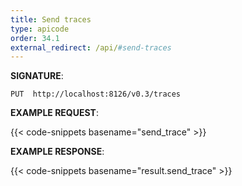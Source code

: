```yaml
---
title: Send traces
type: apicode
order: 34.1
external_redirect: /api/#send-traces
---
```


**SIGNATURE**:

`PUT  http://localhost:8126/v0.3/traces`

**EXAMPLE REQUEST**:

{{< code-snippets basename="send_trace" >}}

**EXAMPLE RESPONSE**:

{{< code-snippets basename="result.send_trace" >}}
